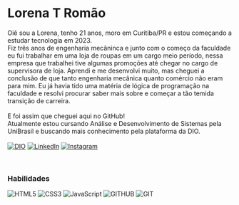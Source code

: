 
# Lorena T Romão
Oiê sou a Lorena, tenho 21 anos, moro em Curitiba/PR e estou começando a estudar tecnologia em 2023. <br/>
Fiz três anos de engenharia mecâninca e junto com o começo da faculdade eu fui trabalhar em uma loja de roupas em um cargo meio período, nessa empresa que trabalhei tive algumas promoções até chegar no cargo de supervisora de loja. Aprendi e me desenvolvi muito, mas cheguei a conclusão de que tanto engenharia mecânica quanto comércio não eram para mim. Eu já havia tido uma matéria de lógica de programação na faculdade e resolvi procurar saber mais sobre e começar a tão temida transição de carreira. <br/>
<br/>
E foi assim que cheguei aqui no GitHub! <br/>
Atualmente estou cursando Análise e Desenvolvimento de Sistemas pela UniBrasil e buscando mais conhecimento pela plataforma da DIO.  
<br/>
[![DIO](https://img.shields.io/badge/Meu_Perfil_na_DIO-97FFFF?style=for-the-badge&logo=&logoColor=0E76A8)](https://web.dio.me/users/tanconrl?tab=skills)
[![LinkedIn](https://img.shields.io/badge/LinkedIn-97FFFF?style=for-the-badge&logo=linkedin&logoColor=0E76A8)](https://www.linkedin.com/in/lorena-tancon-rom%C3%A3o-2b5a13164/)
[![Instagram](https://img.shields.io/badge/Instagram-97FFFF?style=for-the-badge&logo=instagram)](https://www.instagram.com/tancollor/)

<br/>

### Habilidades 

![HTML5](https://img.shields.io/badge/HTML5-79CDCD?style=for-the-badge&logo=html5)
![CSS3](https://img.shields.io/badge/CSS3-79CDCD?style=for-the-badge&logo=css3&logoColor=264CE4)
![JavaScript](https://img.shields.io/badge/JavaScript-79CDCD?style=for-the-badge&logo=javascript)
![GITHUB](https://img.shields.io/badge/Github-79CDCD?style=for-the-badge&logo=github)
![GIT](https://img.shields.io/badge/Git-79CDCD?style=for-the-badge&logo=git)



